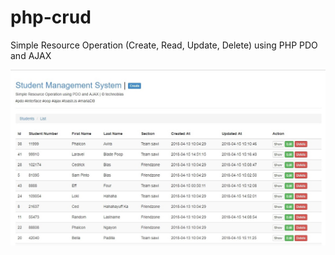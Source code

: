# php-crud
Simple Resource Operation (Create, Read, Update, Delete) using PHP PDO and AJAX

![alt text](public/screenshot.jpg)
